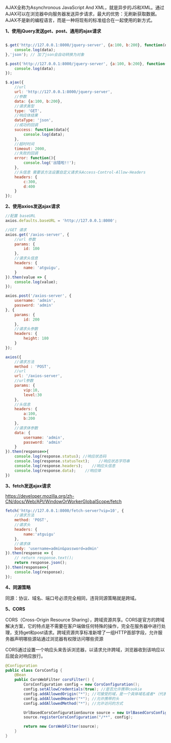 AJAX全称为Asynchronous JavaScript And XML，就是异步的JS和XML。通过AJAX可以在浏览器中向服务器发送异步请求，最大的优势：无刷新获取数据。AJAX不是新的编程语言，而是一种将现有的标准组合在一起使用的新方式。

**1、使用jQuery发送get、post、通用的ajax请求**

```js

$.get('http://127.0.0.1:8000/jquery-server', {a:100, b:200}, function(data){
    console.log(data);
},'json'); // 加了json会自动转换为对象

$.post('http://127.0.0.1:8000/jquery-server', {a:100, b:200}, function(data){
    console.log(data);
});

$.ajax({
    //url
    url: 'http://127.0.0.1:8000/jquery-server',
    //参数
    data: {a:100, b:200},
    //请求类型
    type: 'GET',
    //响应体结果
    dataType: 'json',
    //成功的回调
    success: function(data){
        console.log(data);
    },
    //超时时间
    timeout: 2000,
    //失败的回调
    error: function(){
        console.log('出错啦!!');
    },
    //头信息 需要该方法设置自定义请求头Access-Control-Allow-Headers
    headers: {
        c:300,
        d:400
    }
});
```

**2、使用axios发送ajax请求**

```js
//配置 baseURL
axios.defaults.baseURL = 'http://127.0.0.1:8000';

//GET 请求
axios.get('/axios-server', {
    //url 参数
    params: {
        id: 100
    },
    //请求头信息
    headers: {
        name: 'atguigu',
    }
}).then(value => {
    console.log(value);
});

axios.post('/axios-server', {
    username: 'admin',
    password: 'admin'
}, {
    params: {
        id: 200
    },
    //请求头参数
    headers: {
        height: 180
    }
});

axios({
    //请求方法
    method : 'POST',
    //url
    url: '/axios-server',
    //url参数
    params: {
        vip:10,
        level:30
    },
    //头信息
    headers: {
        a:100,
        b:200
    },
    //请求体参数
    data: {
        username: 'admin',
        password: 'admin'
    }
}).then(response=>{
    console.log(response.status); //响应状态码
    console.log(response.statusText);    //响应状态字符串
    console.log(response.headers);    //响应头信息
    console.log(response.data);    //响应体
})
```

**3、fetch发送ajax请求**

 https://developer.mozilla.org/zh-CN/docs/Web/API/WindowOrWorkerGlobalScope/fetch

```js
fetch('http://127.0.0.1:8000/fetch-server?vip=10', {
    //请求方法
    method: 'POST',
    //请求头
    headers: {
        name:'atguigu'
    },
    //请求体
    body: 'username=admin&password=admin'
}).then(response => {
    // return response.text();
    return response.json();
}).then(response=>{
    console.log(response);
});
```

**4、同源策略**

同源：协议、域名、端口号必须完全相同，违背同源策略就是跨域。

**5、CORS**

CORS（Cross-Origin Resource Sharing），跨域资源共享。CORS是官方的跨域解决方案，它的特点是不需要在客户端做任何特殊的操作，完全在服务器中进行处理，支持get和post请求。跨域资源共享标准新增了一组HTTP首部字段，允许服务器声明哪些源站通过浏览器有权限访问哪些资源

CORS通过设置一个响应头来告诉浏览器，以请求允许跨域，浏览器收到该响应以后就会对响应放行。

```java
@Configuration
public class CorsConfig {
    @Bean
    public CorsWebFilter corsFilter() {
        CorsConfiguration config = new CorsConfiguration();
        config.setAllowCredentials(true); //是否允许携带cookie
        config.addAllowedOrigin("*"); //可接受的域，是一个具体域名或者*（代表任意域名）
        config.addAllowedHeader("*"); //允许携带的头
        config.addAllowedMethod("*"); //允许访问的方式

        UrlBasedCorsConfigurationSource source = new UrlBasedCorsConfigurationSource();
        source.registerCorsConfiguration("/**", config);

        return new CorsWebFilter(source);
    }
}
```

